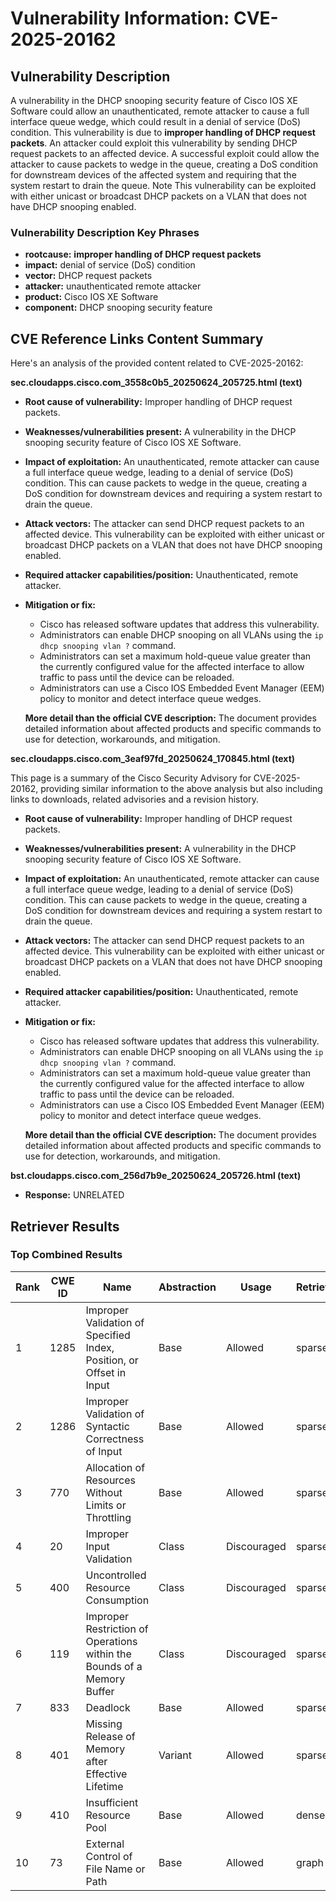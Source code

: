 # Vulnerability Information: CVE-2025-20162

## Vulnerability Description
A vulnerability in the DHCP snooping security feature of Cisco IOS XE Software could allow an unauthenticated, remote attacker to cause a full interface queue wedge, which could result in a denial of service (DoS) condition. This vulnerability is due to **improper handling of DHCP request packets**. An attacker could exploit this vulnerability by sending DHCP request packets to an affected device. A successful exploit could allow the attacker to cause packets to wedge in the queue, creating a DoS condition for downstream devices of the affected system and requiring that the system restart to drain the queue. Note This vulnerability can be exploited with either unicast or broadcast DHCP packets on a VLAN that does not have DHCP snooping enabled.

### Vulnerability Description Key Phrases
- **rootcause:** **improper handling of DHCP request packets**
- **impact:** denial of service (DoS) condition
- **vector:** DHCP request packets
- **attacker:** unauthenticated remote attacker
- **product:** Cisco IOS XE Software
- **component:** DHCP snooping security feature

## CVE Reference Links Content Summary
Here's an analysis of the provided content related to CVE-2025-20162:

**sec.cloudapps.cisco.com_3558c0b5_20250624_205725.html (text)**

*   **Root cause of vulnerability:** Improper handling of DHCP request packets.
*   **Weaknesses/vulnerabilities present:** A vulnerability in the DHCP snooping security feature of Cisco IOS XE Software.
*   **Impact of exploitation:** An unauthenticated, remote attacker can cause a full interface queue wedge, leading to a denial of service (DoS) condition. This can cause packets to wedge in the queue, creating a DoS condition for downstream devices and requiring a system restart to drain the queue.
*   **Attack vectors:** The attacker can send DHCP request packets to an affected device. This vulnerability can be exploited with either unicast or broadcast DHCP packets on a VLAN that does not have DHCP snooping enabled.
*   **Required attacker capabilities/position:** Unauthenticated, remote attacker.
*   **Mitigation or fix:**
    *   Cisco has released software updates that address this vulnerability.
    *   Administrators can enable DHCP snooping on all VLANs using the `ip dhcp snooping vlan ?` command.
    *   Administrators can set a maximum hold-queue value greater than the currently configured value for the affected interface to allow traffic to pass until the device can be reloaded.
    *   Administrators can use a Cisco IOS Embedded Event Manager (EEM) policy to monitor and detect interface queue wedges.

    **More detail than the official CVE description:** The document provides detailed information about affected products and specific commands to use for detection, workarounds, and mitigation.

**sec.cloudapps.cisco.com_3eaf97fd_20250624_170845.html (text)**

This page is a summary of the Cisco Security Advisory for CVE-2025-20162, providing similar information to the above analysis but also including links to downloads, related advisories and a revision history.

*   **Root cause of vulnerability:** Improper handling of DHCP request packets.
*   **Weaknesses/vulnerabilities present:** A vulnerability in the DHCP snooping security feature of Cisco IOS XE Software.
*   **Impact of exploitation:** An unauthenticated, remote attacker can cause a full interface queue wedge, leading to a denial of service (DoS) condition. This can cause packets to wedge in the queue, creating a DoS condition for downstream devices and requiring a system restart to drain the queue.
*   **Attack vectors:** The attacker can send DHCP request packets to an affected device. This vulnerability can be exploited with either unicast or broadcast DHCP packets on a VLAN that does not have DHCP snooping enabled.
*   **Required attacker capabilities/position:** Unauthenticated, remote attacker.
*   **Mitigation or fix:**
    *   Cisco has released software updates that address this vulnerability.
    *   Administrators can enable DHCP snooping on all VLANs using the `ip dhcp snooping vlan ?` command.
    *   Administrators can set a maximum hold-queue value greater than the currently configured value for the affected interface to allow traffic to pass until the device can be reloaded.
    *   Administrators can use a Cisco IOS Embedded Event Manager (EEM) policy to monitor and detect interface queue wedges.

    **More detail than the official CVE description:** The document provides detailed information about affected products and specific commands to use for detection, workarounds, and mitigation.

**bst.cloudapps.cisco.com_256d7b9e_20250624_205726.html (text)**

*   **Response:** UNRELATED

## Retriever Results

### Top Combined Results

| Rank | CWE ID | Name | Abstraction | Usage  | Retrievers | Individual Scores |
|------|--------|------|-------------|-------|------------|-------------------|
| 1 | 1285 | Improper Validation of Specified Index, Position, or Offset in Input | Base | Allowed | sparse | 0.821 |
| 2 | 1286 | Improper Validation of Syntactic Correctness of Input | Base | Allowed | sparse | 0.803 |
| 3 | 770 | Allocation of Resources Without Limits or Throttling | Base | Allowed | sparse | 0.780 |
| 4 | 20 | Improper Input Validation | Class | Discouraged | sparse | 0.776 |
| 5 | 400 | Uncontrolled Resource Consumption | Class | Discouraged | sparse | 0.771 |
| 6 | 119 | Improper Restriction of Operations within the Bounds of a Memory Buffer | Class | Discouraged | sparse | 0.759 |
| 7 | 833 | Deadlock | Base | Allowed | sparse | 0.751 |
| 8 | 401 | Missing Release of Memory after Effective Lifetime | Variant | Allowed | sparse | 0.743 |
| 9 | 410 | Insufficient Resource Pool | Base | Allowed | dense | 0.515 |
| 10 | 73 | External Control of File Name or Path | Base | Allowed | graph | 0.002 |

